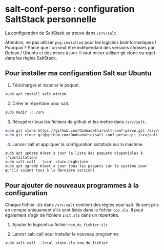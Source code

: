 # salt-conf-perso : configuration SaltStack personnelle

La configuration de SaltStack se trouve dans `/srv/salt`

Attention, ne pas utiliser `pkg.installed` pour les logiciels bioinformatiques ! Pourquoi ? Parce que l'on veut être indépendant des versions choisies par Debian / Ubuntu et des mises à jour. Il vaut mieux utiliser git clone ou wget dans les règles SaltStack.

## Pour installer ma configuration Salt sur Ubuntu
1) Télécharger et installer le paquet.
```sh
sudo apt install salt-minion
```

2) Créer le répertoire pour salt.
```sh
sudo mkdir -p /srv
```

3) Récupérer tous les fichiers de github et les mettre dans `/srv/salt`.
```sh
sudo git clone https://github.com/Oodnadatta/salt-conf-perso.git /srv/salt #(pour les autres)
sudo git clone git@github.com:Oodnadatta/salt-conf-perso.git /srv/salt #(pour moi)
```
4) Lancer salt et appliquer la configuration saltstack sur la machine.
```
sudo apt update #(met à jour la liste des paquets disponibles à l'installation)
sudo salt-call --local state.highstate
sudo apt ugrade #(met à jour tous les paquets sur le système pour qu'ils soient tous à la dernière version)
```

## Pour ajouter de nouveaux programmes à la configuration
Chaque fichier .sls dans `/srv/salt` contient des règles pour salt. Ils sont pris en compte uniquement s'ils sont listés dans le fichier `top.sls`.
Il peut également s'agir de fichiers `init.sls` dans un répertoire.

1) Ajouter le logiciel au fichier `nom_du_fichier.sls`

2) Lancer salt-call pour installer le nouveau programme
```
sudo salt-call --local state.sls nom_du_fichier
```
